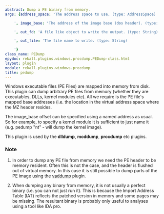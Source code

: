 ```yaml
---
abstract: Dump a PE binary from memory.
args: {address_space: 'The address space to use. (type: AddressSpace)

    ', image_base: 'The address of the image base (dos header). (type: SymbolAddress)

    ', out_fd: 'A file like object to write the output. (type: String)

    ', out_file: 'The file name to write. (type: String)

    '}
class_name: PEDump
epydoc: rekall.plugins.windows.procdump.PEDump-class.html
layout: plugin
module: rekall.plugins.windows.procdump
title: pedump
---
```


Windows executable files (PE Files) are mapped into memory from disk. This
plugin can dump arbitrary PE files from memory (whether they are executables,
DLLs, kernel modules etc). All we require is the PE file's mapped base addresses
(i.e. the location in the virtual address space where the MZ header resides.

The image_base offset can be specified using a named address as usual. So for
example, to specify a kernel module it is sufficient to just name it
(e.g. pedump "nt" - will dump the kernel image).

This plugin is used by the **dlldump**, **moddump**, **procdump** etc plugins.

### Note

1. In order to dump any PE file from memory we need the PE header to be memory
   resident. Often this is not the case, and the header is flushed out of
   virtual memory. In this case it is still possible to dump parts of the PE
   image using the [vaddump](VADDump.html) plugin.

2. When dumping any binary from memory, it is not usually a perfect binary
   (i.e. you can not just run it). This is because the Import Address Table
   (IAT) reflects the patched version in memory and some pages may be
   missing. The resultant binary is probably only useful to analyses using a
   tool like IDA pro.

